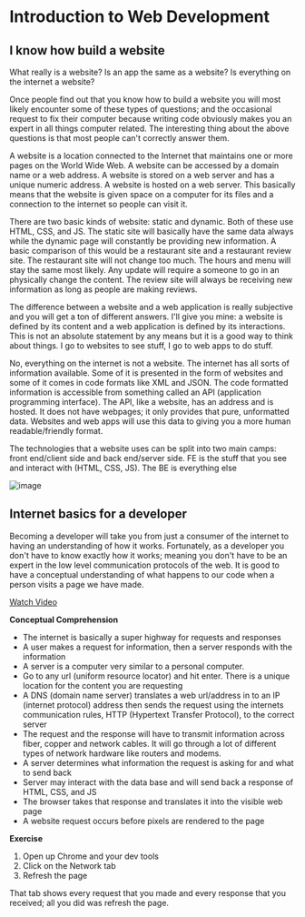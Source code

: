 # Introduction to Web Development

## I know how build a website

What really is a website?  Is an app the same as a website?  Is everything on the internet a website?

Once people find out that you know how to build a website you will most likely encounter some of these types of questions; and the occasional request to fix their computer because writing code obviously makes you an expert in all things computer related.  The interesting thing about the above questions is that most people can't correctly answer them.

A website is a location connected to the Internet that maintains one or more pages on the World Wide Web.  A website can be accessed by a domain name or a web address.  A website is stored on a web server and has a unique numeric address.  A website is hosted on a web server.  This basically means that the website is given space on a computer for its files and a connection to the internet so people can visit it.

There are two basic kinds of website: static and dynamic.  Both of these use HTML, CSS, and JS.  The static site will basically have the same data always while the dynamic page will constantly be providing new information.  A basic comparison of this would be a restaurant site and a restaurant review site.  The restaurant site will not change too much.  The hours and menu will stay the same most likely.  Any update will require a someone to go in an physically change the content.  The review site will always be receiving new information as long as people are making reviews.

The difference between a website and a web application is really subjective and you will get a ton of different answers.  I'll give you mine: a website is defined by its content and a web application is defined by its interactions.  This is not an absolute statement by any means but it is a good way to think about things.  I go to websites to see stuff, I go to web apps to do stuff.

No, everything on the internet is not a website.  The internet has all sorts of information available.  Some of it is presented in the form of websites and some of it comes in code formats like XML and JSON.  The code formatted information is accessible from something called an API (application programming interface).  The API, like a website, has an address and is hosted.  It does not have webpages; it only provides that pure, unformatted data.  Websites and web apps will use this data to giving you a more human readable/friendly format.

The technologies that a website uses can be split into two main camps: front end/client side and back end/server side. FE is the stuff that you see and interact with (HTML, CSS, JS).  The BE is everything else 

![image](http://4b93n32qwvjj3ddn5w3yhffoas6.wpengine.netdna-cdn.com/wp-content/uploads/2012/08/term-frontendvsbackend.jpeg)

## Internet basics for a developer
Becoming a developer will take you from just a consumer of the internet to having an understanding of how it works.  Fortunately, as a developer you don't have to know exactly how it works; meaning you don't have to be an expert in the low level communication protocols of the web.  It is good to have a conceptual understanding of what happens to our code when a person visits a page we have made.

[Watch Video](https://www.youtube.com/watch?v=WwyJGzZmBe8)

**Conceptual Comprehension**

- The internet is basically a super highway for requests and responses
- A user makes a request for information, then a server responds with the information
- A server is a computer very similar to a personal computer.
- Go to any url (uniform resource locator) and hit enter.  There is a unique location for the content you are requesting
- A DNS (domain name server) translates a web url/address in to an IP (internet protocol) address then sends the request using the internets communication rules, HTTP (Hypertext Transfer Protocol), to the correct  server
- The request and the response will have to transmit information across fiber, copper and network cables.  It will go through a lot of different types of network hardware like routers and modems.
- A server determines what information the request is asking for and what to send back
- Server may interact with the data base and will send back a response of HTML, CSS, and JS
- The browser takes that response and translates it into the visible web page
- A website request occurs before pixels are rendered to the page

**Exercise**

1. Open up Chrome and your dev tools
2. Click on the Network tab
3. Refresh the page

That tab shows every request that you made and every response that you received; all you did was refresh the page.
